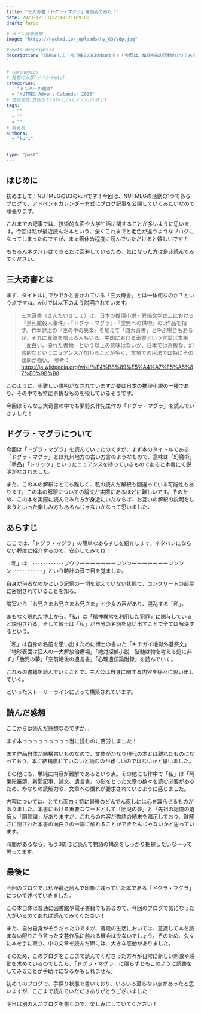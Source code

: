 ```yaml
---
title: "三大奇書「ドグラ・マグラ」を読んでみた！"
date: 2023-12-13T22:49:21+09:00
draft: farse

# メイン画像画像
image: "https://hackmd.io/_uploads/Hy_G3Vv8p.jpg"

# meta description
description: "初めまして！NUTMEGのB3のkuriです！今回は、NUTMEGの活動の1つであるブログで、アドベントカレンダー方式にブログ記事を公開していくみたいなので頑張ります。これまでの記事では、技術的な面や大学生活に関することが多いように思います。今回は私が最近読んだ本という、全くこれまでと毛色が違うようなブログになってしまったのですが、まぁ箸休め程度に読んでいただけると嬉しいです！
"

# taxonomies
# 投稿の分類(イベントetc)
categories:
  - "メンバーの趣味"
  - "NUTMEG Advent Calendar 2023"
# 使用言語,技術など(html,css,ruby,goなど)
tags:
  - ""
  - ""
  - ""
# 著者名
authors:
  - "kuri"


type: "post"
---
```

## はじめに

初めまして！NUTMEGのB3のkuriです！今回は、NUTMEGの活動の1つであるブログで、アドベントカレンダー方式にブログ記事を公開していくみたいなので頑張ります。

これまでの記事では、技術的な面や大学生活に関することが多いように思います。今回は私が最近読んだ本という、全くこれまでと毛色が違うようなブログになってしまったのですが、まぁ箸休め程度に読んでいただけると嬉しいです！

もちろんネタバレはできるだけ回避しているため、気になった方は是非読んでみてください。

## 三大奇書とは

まず、タイトルにでかでかと書かれている「三大奇書」とは一体何なのか？という点ですね。wikiでは以下のよう説明されています。

>三大奇書（さんだいきしょ）は、日本の推理小説・異端文学史上における『黒死館殺人事件』・『ドグラ・マグラ』・『虚無への供物』の3作品を指す。竹本健治の『匣の中の失楽』を加えて「四大奇書」と呼ぶ場合もあるが、それに異論を唱える人もいる。中国における奇書という言葉は本来「面白い、優れた書物」という以上の意味はないが、日本では奇抜な、幻惑的なというニュアンスが加わることが多く、本項での用法では特にその傾向が強い。
> 参考：<https://ja.wikipedia.org/wiki/%E4%B8%89%E5%A4%A7%E5%A5%87%E6%9B%B8>

このように、小難しい説明がなされていますが要は日本の推理小説の一種であり、その中でも特に奇抜なものを指しているそうです。

今回はそんな三大奇書の中でも夢野久作先生作の「ドグラ・マグラ」を読んでいきました！

## ドグラ・マグラについて

今回は「ドグラ・マグラ」を読んでいったのですが、まず本のタイトルである「ドグラ・マグラ」とは九州地方の古い方言のようなもので、意味は「幻魔術」「手品」「トリック」といったニュアンスを持っているものであると本書にて説明がなされました。

また、この本の解釈はとても難しく、私の読んだ解釈も間違っている可能性もあります。この本の解釈についての論文が実際にあるほどに難しいです。そのため、この本を実際に読んでみた方が身近にいたならば、お互いの解釈の説明をしあうといった楽しみ方もあるんじゃないかなって思いました。

## あらすじ

ここでは、「ドグラ・マグラ」の簡単なあらすじを紹介します。ネタバレにならない程度に紹介するので、安心してみてね！

「私」は「････････････ブウウーーーーーーーンンンーーーーーーーンンンン････････････」という時計の音で目を覚ました。

自身が何者なのかという記憶の一切を覚えていない状態で、コンクリートの部屋に密閉されていることを知る。

隣室から「お兄さまお兄さまお兄さま」と少女の声があり、混乱する「私」。

まもなく現れた博士から、「私」は「精神異常を利用した犯罪」に関与していると説明される。そして博士は「私」が自分の名前を思い出すことで全ては解決するという。

「私」は自身の名前を思い出すために博士の書いた「キチガイ地獄外道祭文」「地球表面は狂人の一大解放治療場」「絶対探偵小説　脳髄は物を考える処に非ず」「胎児の夢」「空前絶後の遺言書」「心理遺伝論附録」を読んでいく。

これらの書籍を読んでいくことで、主人公は自身に関する内容を徐々に思い出していく。

といったストーリーラインによって構築されています。

## 読んだ感想

ここからは読んだ感想なのですが…

まず本っっっっっっっっっ当に読むのに苦労しました！

まず作品自体が結構古いものなので、文体がかなり現代の本とは離れたものになっており、本に結構慣れていないと読むのが難しいのではないかと思いました。

その他にも、単純に内容が難解であるという点。その他にも作中で「私」は「阿呆陀羅節、新聞記事、論文、遺言書」の形をとった文章の数々を読む必要があるため、かなりの読解力や、文章への慣れが要求されているように感じました。

内容については、とても面白く特に最後のどんでん返しには心を躍らせるものがありました。本書における重要なワードとして「胎児の夢」と「先祖の記憶の遺伝」、「脳髄論」がありますが、これらの内容が物語の結末を暗示しており、難解さに隠された本書の面白さの一端に触れることができたんじゃないかと思っています。

時間があるなら、もう3周ほど読んで物語の構造をしっかり把握したいな～って思ってます。

## 最後に

今回のブログでは私が最近読んで印象に残っていた本である「ドグラ・マグラ」について述べていきました。

この本自体は普通に図書館や電子書籍でもあるので、今回のブログで気になった人がいるのであれば読んでみてください！

また、自分自身がそうだったのですが、普段の生活においては、意識して本を読まない限りこう言った文芸作品に触れる機会は少ないでしょう。そのため、久々に本を手に取り、中の文章を読んだ際には、大きな感動がありました。

そのため、このブログをここまで読んでくださった方々が日常に新しい刺激や感動を求めているのでしたら、「ドグラ・マグラ」に限らずともこのように読書をしてみることが手助けになるかもしれません。

初めてのブログで、手探り状態で書いており、いろいろ至らない点があったと思いますが、ここまで読んでいただきありがとうございました！

明日は別の人がブログを書くので、楽しみにしていてください！
